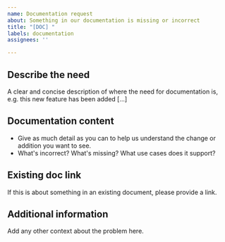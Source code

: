 ```yaml
---
name: Documentation request
about: Something in our documentation is missing or incorrect
title: "[DOC] "
labels: documentation
assignees: ''

---
```


## Describe the need
A clear and concise description of where the need for documentation is, e.g. this new feature has been added [...]

## Documentation content
- Give as much detail as you can to help us understand the change or addition you want to see.
- What's incorrect? What's missing? What use cases does it support?

## Existing doc link
If this is about something in an existing document, please provide a link.

## Additional information
Add any other context about the problem here.
